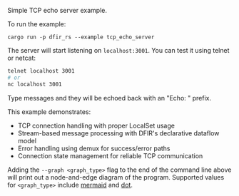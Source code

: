 Simple TCP echo server example.

To run the example:
```
cargo run -p dfir_rs --example tcp_echo_server
```

The server will start listening on `localhost:3001`. You can test it using telnet or netcat:

```bash
telnet localhost 3001
# or
nc localhost 3001
```

Type messages and they will be echoed back with an "Echo: " prefix.

This example demonstrates:
- TCP connection handling with proper LocalSet usage
- Stream-based message processing with DFIR's declarative dataflow model
- Error handling using demux for success/error paths
- Connection state management for reliable TCP communication

Adding the `--graph <graph_type>` flag to the end of the command line above will print out a node-and-edge diagram of the program. Supported values for `<graph_type>` include [mermaid](https://mermaid-js.github.io/) and [dot](https://graphviz.org/doc/info/lang.html).
